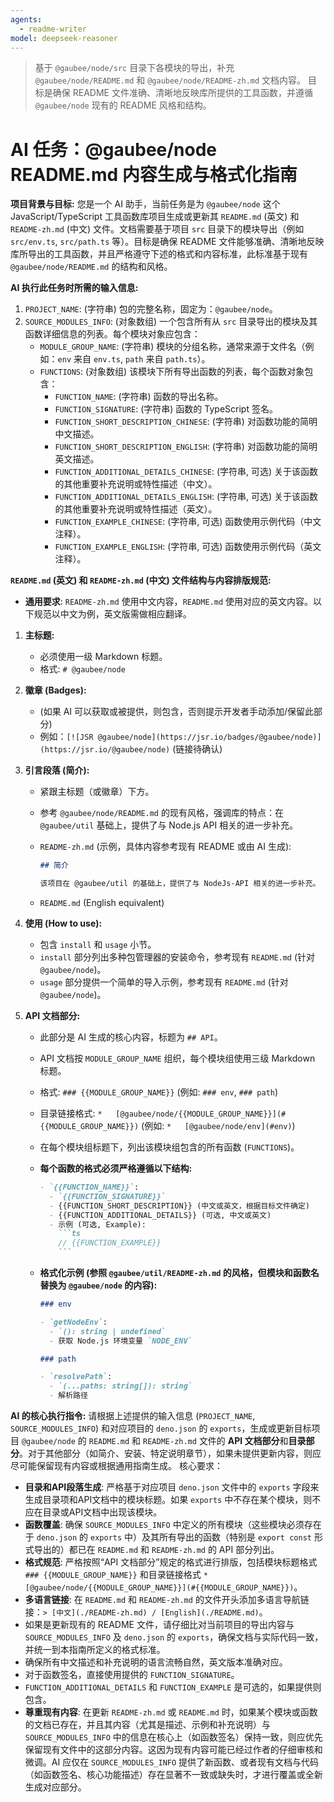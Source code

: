 ```yaml
---
agents:
  - readme-writer
model: deepseek-reasoner
---
```


> 基于 `@gaubee/node/src` 目录下各模块的导出，补充 `@gaubee/node/README.md` 和 `@gaubee/node/README-zh.md` 文档内容。 目标是确保 README
> 文件准确、清晰地反映库所提供的工具函数，并遵循 `@gaubee/node` 现有的 README 风格和结构。

# AI 任务：@gaubee/node README.md 内容生成与格式化指南

**项目背景与目标:** 您是一个 AI 助手，当前任务是为 `@gaubee/node` 这个 JavaScript/TypeScript 工具函数库项目生成或更新其 `README.md` (英文) 和 `README-zh.md` (中文)
文件。文档需要基于项目 `src` 目录下的模块导出（例如 `src/env.ts`, `src/path.ts` 等）。目标是确保 README
文件能够准确、清晰地反映库所导出的工具函数，并且严格遵守下述的格式和内容标准，此标准基于现有 `@gaubee/node/README.md` 的结构和风格。

**AI 执行此任务时所需的输入信息:**

1. `PROJECT_NAME`: (字符串) 包的完整名称，固定为：`@gaubee/node`。
2. `SOURCE_MODULES_INFO`: (对象数组) 一个包含所有从 `src` 目录导出的模块及其函数详细信息的列表。每个模块对象应包含：
   - `MODULE_GROUP_NAME`: (字符串) 模块的分组名称，通常来源于文件名（例如：`env` 来自 `env.ts`, `path` 来自 `path.ts`）。
   - `FUNCTIONS`: (对象数组) 该模块下所有导出函数的列表，每个函数对象包含：
     - `FUNCTION_NAME`: (字符串) 函数的导出名称。
     - `FUNCTION_SIGNATURE`: (字符串) 函数的 TypeScript 签名。
     - `FUNCTION_SHORT_DESCRIPTION_CHINESE`: (字符串) 对函数功能的简明中文描述。
     - `FUNCTION_SHORT_DESCRIPTION_ENGLISH`: (字符串) 对函数功能的简明英文描述。
     - `FUNCTION_ADDITIONAL_DETAILS_CHINESE`: (字符串, 可选) 关于该函数的其他重要补充说明或特性描述（中文）。
     - `FUNCTION_ADDITIONAL_DETAILS_ENGLISH`: (字符串, 可选) 关于该函数的其他重要补充说明或特性描述（英文）。
     - `FUNCTION_EXAMPLE_CHINESE`: (字符串, 可选) 函数使用示例代码（中文注释）。
     - `FUNCTION_EXAMPLE_ENGLISH`: (字符串, 可选) 函数使用示例代码（英文注释）。

**`README.md` (英文) 和 `README-zh.md` (中文) 文件结构与内容排版规范:**

- **通用要求**: `README-zh.md` 使用中文内容，`README.md` 使用对应的英文内容。以下规范以中文为例，英文版需做相应翻译。

1. **主标题:**

   - 必须使用一级 Markdown 标题。
   - 格式: `# @gaubee/node`

2. **徽章 (Badges):**

   - (如果 AI 可以获取或被提供，则包含，否则提示开发者手动添加/保留此部分)
   - 例如：`[![JSR @gaubee/node](https://jsr.io/badges/@gaubee/node)](https://jsr.io/@gaubee/node)` (链接待确认)

3. **引言段落 (简介):**

   - 紧跟主标题（或徽章）下方。
   - 参考 `@gaubee/node/README.md` 的现有风格，强调库的特点：在 `@gaubee/util` 基础上，提供了与 Node.js API 相关的进一步补充。
   - `README-zh.md` (示例，具体内容参考现有 README 或由 AI 生成):

     ```md
     ## 简介

     该项目在 @gaubee/util 的基础上，提供了与 NodeJs-API 相关的进一步补充。
     ```

   - `README.md` (English equivalent)

4. **使用 (How to use):**

   - 包含 `install` 和 `usage` 小节。
   - `install` 部分列出多种包管理器的安装命令，参考现有 `README.md` (针对 `@gaubee/node`)。
   - `usage` 部分提供一个简单的导入示例，参考现有 `README.md` (针对 `@gaubee/node`)。

5. **API 文档部分:**

   - 此部分是 AI 生成的核心内容，标题为 `## API`。
   - API 文档按 `MODULE_GROUP_NAME` 组织，每个模块组使用三级 Markdown 标题。
   - 格式: `### {{MODULE_GROUP_NAME}}` (例如: `### env`, `### path`)
   - 目录链接格式: `*   [@gaubee/node/{{MODULE_GROUP_NAME}}](#{{MODULE_GROUP_NAME}})` (例如: `*   [@gaubee/node/env](#env)`)
   - 在每个模块组标题下，列出该模块组包含的所有函数 (`FUNCTIONS`)。
   - **每个函数的格式必须严格遵循以下结构:**
     ````md
     - `{{FUNCTION_NAME}}`:
       - `{{FUNCTION_SIGNATURE}}`
       - {{FUNCTION_SHORT_DESCRIPTION}} (中文或英文，根据目标文件确定)
       - {{FUNCTION_ADDITIONAL_DETAILS}} (可选, 中文或英文)
       - 示例 (可选, Example):
         ```ts
         // {{FUNCTION_EXAMPLE}}
         ```
     ````
   - **格式化示例 (参照 `@gaubee/util/README-zh.md` 的风格，但模块和函数名替换为 `@gaubee/node` 的内容):**

     ```markdown
     ### env

     - `getNodeEnv`:
       - `(): string | undefined`
       - 获取 Node.js 环境变量 `NODE_ENV`

     ### path

     - `resolvePath`:
       - `(...paths: string[]): string`
       - 解析路径
     ```

**AI 的核心执行指令:** 请根据上述提供的输入信息 (`PROJECT_NAME`, `SOURCE_MODULES_INFO`) 和对应项目的 `deno.json` 的 `exports`，生成或更新目标项目 `@gaubee/node` 的 `README.md` 和
`README-zh.md` 文件的 **API 文档部分**和**目录部分**。对于其他部分（如简介、安装、特定说明章节），如果未提供更新内容，则应尽可能保留现有内容或根据通用指南生成。 核心要求：

- **目录和API段落生成**: 严格基于对应项目 `deno.json` 文件中的 `exports` 字段来生成目录项和API文档中的模块标题。如果 `exports` 中不存在某个模块，则不应在目录或API文档中出现该模块。
- **函数覆盖**: 确保 `SOURCE_MODULES_INFO` 中定义的所有模块（这些模块必须存在于 `deno.json` 的 `exports` 中）及其所有导出的函数（特别是 `export const` 形式导出的）都已在
  `README.md` 和 `README-zh.md` 的 API 部分列出。
- **格式规范**: 严格按照“API 文档部分”规定的格式进行排版，包括模块标题格式 `### {{MODULE_GROUP_NAME}}` 和目录链接格式
  `*   [@gaubee/node/{{MODULE_GROUP_NAME}}](#{{MODULE_GROUP_NAME}})`。
- **多语言链接**: 在 `README.md` 和 `README-zh.md` 的文件开头添加多语言导航链接：`> [中文](./README-zh.md) / [English](./README.md)`。
- 如果是更新现有的 README 文件，请仔细比对当前项目的导出内容与 `SOURCE_MODULES_INFO` 及 `deno.json` 的 `exports`，确保文档与实际代码一致，并统一到本指南所定义的格式标准。
- 确保所有中文描述和补充说明的语言流畅自然，英文版本准确对应。
- 对于函数签名，直接使用提供的 `FUNCTION_SIGNATURE`。
- `FUNCTION_ADDITIONAL_DETAILS` 和 `FUNCTION_EXAMPLE` 是可选的，如果提供则包含。
- **尊重现有内容**: 在更新 `README-zh.md` 或 `README.md` 时，如果某个模块或函数的文档已存在，并且其内容（尤其是描述、示例和补充说明）与 `SOURCE_MODULES_INFO`
  中的信息在核心上（如函数签名）保持一致，则应优先保留现有文件中的这部分内容。这因为现有内容可能已经过作者的仔细审核和微调。AI 应仅在 `SOURCE_MODULES_INFO`
  提供了新函数、或者现有文档与代码（如函数签名、核心功能描述）存在显著不一致或缺失时，才进行覆盖或全新生成对应部分。
